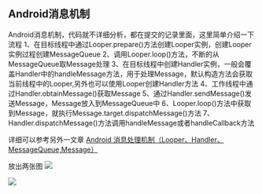 ## Android消息机制

Android消息机制，代码就不详细分析，都在提交的记录里面，这里简单介绍一下流程
1、在目标线程中通过Looper.prepare()方法创建Looper实例，创建Looper实例过程创建MessageQueue
2、调用Looper.loop()方法，不断的从MessageQueue取Message处理
3、在目标线程中创建Handler实例，一般会覆盖Handler中的handleMessage方法，用于处理Message，默认构造方法会获取当前线程中的Looper,另外也可以使用Looper创建Handler方法
4、工作线程中通过Handler.obtainMessage()获取Message
5、通过Handler.sendMessage()发送Message，Message放入到MessageQueue中
6、Looper.loop()方法中获取到Message，就执行Message.target.dispatchMessage()方法
7、Handler.dispatchMessage()方法调用handleMessage或者handleCallback方法

详细可以参考另外一文章
[Android 消息处理机制（Looper、Handler、MessageQueue,Message）](https://www.jianshu.com/p/02962454adf7)

放出两张图
![](https://upload-images.jianshu.io/upload_images/966283-3e81643b7e2604ef.png?imageMogr2/auto-orient/strip%7CimageView2/2/w/700)

![](https://upload-images.jianshu.io/upload_images/966283-bd9c24f19114108a.gif?imageMogr2/auto-orient/strip%7CimageView2/2/w/700)
